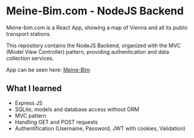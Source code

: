 # Meine-Bim.com - NodeJS Backend
 
Meine-bim.com is a React App, showing a map of Vienna and all its public transport stations.
 
This repository contains the NodeJS Backend, organized with the MVC (Model View Controller) pattern, providing authentication and data collection services.
 
App can be seen here: [Meine-Bim](https://dfcsv.github.io/meine-bim-host)

## What I learned
 
- Express JS
- SQLite, models and database access without ORM
- MVC pattern
- Handling GET and POST requests
- Authentification (Username, Password, JWT with cookies, Validation)
